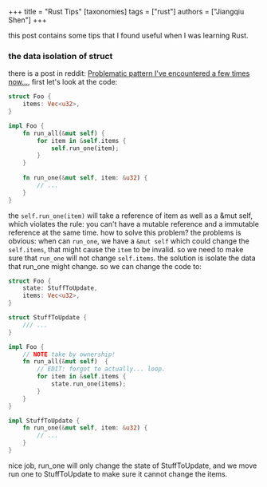 +++
title = "Rust Tips"
[taxonomies]
tags = ["rust"]
authors = ["Jiangqiu Shen"]
+++

this post contains some tips that I found useful when I was learning Rust.
<!-- more -->
### the data isolation of struct
there is a post in reddit: [Problematic pattern I've encountered a few times now...](https://www.reddit.com/r/rust/comments/1440094/problematic_pattern_ive_encountered_a_few_times/?utm_source=share&utm_medium=web2x&context=3), first let's look at the code:

```rust
struct Foo {
    items: Vec<u32>,
}

impl Foo {
    fn run_all(&mut self) {
        for item in &self.items {
            self.run_one(item);
        }
    }
    
    fn run_one(&mut self, item: &u32) {
        // ...
    }
}
```
the `self.run_one(item)` will take a reference of item as well as a &mut self, which violates the rule: you can't have a mutable reference and a immutable reference at the same time.
how to solve this problem? the problems is obvious: when can `run_one`, we have a `&mut self` which could change the `self.items`, that might cause the `item` to be invalid. so we need to make sure that `run_one` will not change `self.items`. the solution is isolate the data that run_one might change. so we can change the code to:

```rust
struct Foo {
    state: StuffToUpdate,
    items: Vec<u32>,
}

struct StuffToUpdate {
    /// ...
}

impl Foo {
    // NOTE take by ownership!
    fn run_all(&mut self)  {
        // EDIT: forgot to actually... loop.
        for item in &self.items {
            state.run_one(items);
        }
    }
}

impl StuffToUpdate {
    fn run_one(&mut self, item: &u32) {
        // ...
    }
}
```

nice job, run_one will only change the state of StuffToUpdate, and we move run one to StuffToUpdate to make sure it cannot change the items.
